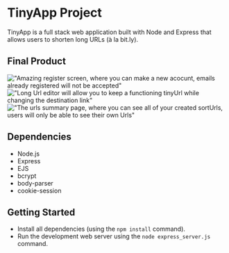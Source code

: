 # TinyApp Project

TinyApp is a full stack web application built with Node and Express that allows users to shorten long URLs (à la bit.ly).

## Final Product

!["Amazing register screen, where you can make a new acocunt, emails already registered will not be accepted"](tiny-app/docs/amazing-register-screen.png)
!["Long Url editor will allow you to keep a functioning tinyUrl while changing the destination link"](tiny-app/docs/powerful-longUrl-editor.png)
!["The urls summary page, where you can see all of your created sortUrls, users will only be able to see their own Urls"](tiny-app/docs/thrilling-urls-page.png)

## Dependencies

- Node.js
- Express
- EJS
- bcrypt
- body-parser
- cookie-session

## Getting Started

- Install all dependencies (using the `npm install` command).
- Run the development web server using the `node express_server.js` command.